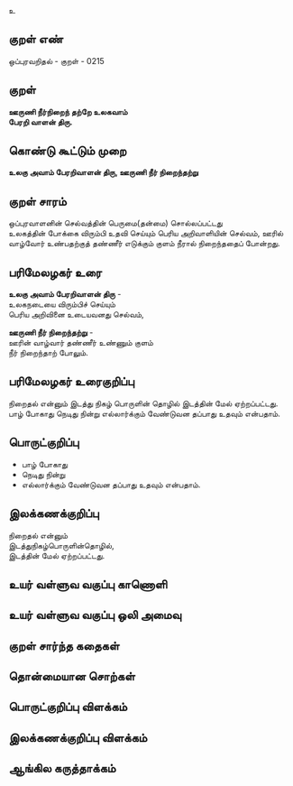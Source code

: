 உ

## குறள் எண் 

ஒப்புரவறிதல் - குறள் - 0215  

## குறள் 

**ஊருணி நீர்நிறைந் தற்றே உலகவாம்  
பேரறி வாளன் திரு.** 

## கொண்டு கூட்டும் முறை

**உலகு அவாம் பேரறிவாளன் திரு, ஊருணி நீர் நிறைந்தற்று**

## குறள் சாரம் 

ஒப்புரவாளனின் செல்வத்தின் பெருமை(தன்மை) சொல்லப்பட்டது  
உலகத்தின் போக்கை விரும்பி உதவி செய்யும் பெரிய அறிவாளியின் செல்வம், ஊரில் வாழ்வோர் உண்பதற்குத் தண்ணீர் எடுக்கும் குளம் நீரால் நிறைந்ததைப் போன்றது.

## பரிமேலழகர் உரை

**உலகு அவாம் பேரறிவாளன் திரு** -  
உலகநடையை விரும்பிச் செய்யும்  
பெரிய அறிவினை உடையவனது செல்வம்,  

**ஊருணி நீர் நிறைந்தற்று** -  
ஊரின் வாழ்வார் தண்ணீர் உண்ணும் குளம்  
நீர் நிறைந்தாற் போலும். 

## பரிமேலழகர் உரைகுறிப்பு   

நிறைதல் என்னும் இடத்து நிகழ் பொருளின் தொழில் இடத்தின் மேல் ஏற்றப்பட்டது.  
பாழ் போகாது நெடிது நின்று எல்லார்க்கும் வேண்டுவன தப்பாது உதவும் என்பதாம்.  

## பொருட்குறிப்பு 

* பாழ் போகாது  
* நெடிது நின்று  
* எல்லார்க்கும் வேண்டுவன தப்பாது உதவும் என்பதாம்.  

## இலக்கணக்குறிப்பு  

நிறைதல் என்னும்  
இடத்துநிகழ்பொருளின்தொழில்,  
இடத்தின் மேல் ஏற்றப்பட்டது.  

## உயர் வள்ளுவ வகுப்பு காணொளி


## உயர் வள்ளுவ வகுப்பு ஒலி அமைவு 

 
## குறள் சார்ந்த கதைகள் 


## தொன்மையான சொற்கள்


## பொருட்குறிப்பு விளக்கம்


## இலக்கணக்குறிப்பு விளக்கம்


## ஆங்கில கருத்தாக்கம் 


